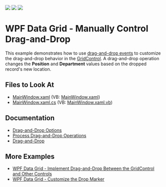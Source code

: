 <!-- default badges list -->
![](https://img.shields.io/endpoint?url=https://codecentral.devexpress.com/api/v1/VersionRange/128651902/22.2.2%2B)
[![](https://img.shields.io/badge/Open_in_DevExpress_Support_Center-FF7200?style=flat-square&logo=DevExpress&logoColor=white)](https://supportcenter.devexpress.com/ticket/details/E3921)
[![](https://img.shields.io/badge/📖_How_to_use_DevExpress_Examples-e9f6fc?style=flat-square)](https://docs.devexpress.com/GeneralInformation/403183)
<!-- default badges end -->

# WPF Data Grid - Manually Control Drag-and-Drop

This example demonstrates how to use [drag-and-drop events](https://docs.devexpress.com/WPF/119241/controls-and-libraries/data-grid/drag-and-drop/drag-and-drop-options) to customize the drag-and-drop behavior in the [GridControl](https://docs.devexpress.com/WPF/DevExpress.Xpf.Grid.GridControl).
A drag-and-drop operation changes the **Position** and **Department** values based on the dropped record's new location.

<!-- default file list -->

## Files to Look At

* [MainWindow.xaml](./CS/MainWindow.xaml) (VB: [MainWindow.xaml](./VB/MainWindow.xaml))
* [MainWindow.xaml.cs](./CS/MainWindow.xaml.cs) (VB: [MainWindow.xaml.vb](./VB/MainWindow.xaml.vb))

<!-- default file list end -->

## Documentation

* [Drag-and-Drop Options](https://docs.devexpress.com/WPF/119241/controls-and-libraries/data-grid/drag-and-drop/drag-and-drop-options)
* [Process Drag-and-Drop Operations](https://docs.devexpress.com/WPF/400431/controls-and-libraries/data-grid/drag-and-drop/process-drag-and-drop-operations)
* [Drag-and-Drop](http://docs.devexpress.com/WPF/11346/controls-and-libraries/data-grid/drag-and-drop)

## More Examples

* [WPF Data Grid - Implement Drag-and-Drop Between the GridControl and Other Controls](https://github.com/DevExpress-Examples/how-to-implement-drag-and-drop-between-the-gridcontrol-and-other-controls-t566741)
* [WPF Data Grid - Customize the Drop Marker](https://github.com/DevExpress-Examples/how-to-customize-drop-marker-t568780)
